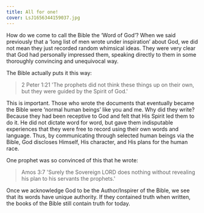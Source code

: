 ```yaml
---
title: All for one!
cover: LsJ1656344159037.jpg
---
```


How do we come to call the Bible the ‘Word of God’? When we said previously that a ‘long list of men wrote under inspiration’ about God, we did not mean they just recorded random whimsical ideas. They were very clear that God had personally impressed them, speaking directly to them in some thoroughly convincing and unequivocal way.

The Bible actually puts it this way:

> <callout>2 Peter 1:21</callout>
> 'The prophets did not think these things up on their own, but they were guided by the Spirit of God.' 

This is important. Those who wrote the documents that eventually became the Bible were ‘normal human beings’ like you and me. Why did they write? Because they had been receptive to God and felt that His Spirit led them to do it. He did not dictate word for word, but gave them indisputable experiences that they were free to record using their own words and language. Thus, by communicating through selected human beings via the Bible, God discloses Himself, His character, and His plans for the human race.

One prophet was so convinced of this that he wrote:

> <callout>Amos 3:7</callout>
> 'Surely the Sovereign LORD does nothing without revealing his plan to his servants the prophets.'

Once we acknowledge God to be the Author/Inspirer of the Bible, we see that its words have unique authority. If they contained truth when written, the books of the Bible still contain truth for today.